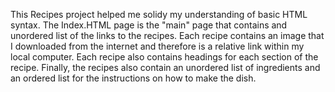 This Recipes project helped me solidy my understanding of basic HTML syntax. The Index.HTML page is the "main" page that contains and unordered list of the links to the recipes. Each recipe contains an image that I downloaded from the internet and therefore is a relative link within my local computer. Each recipe also contains headings for each section of the recipe. Finally, the recipes also contain an unordered list of ingredients and an ordered list for the instructions on how to make the dish.